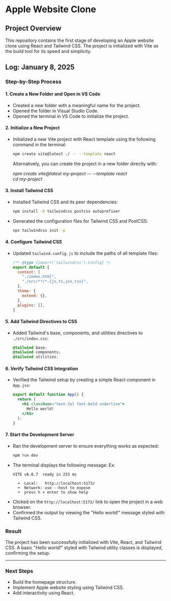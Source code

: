 # Apple Website Clone

## Project Overview
This repository contains the first stage of developing an Apple website clone using React and Tailwind CSS. The project is initialized with Vite as the build tool for its speed and simplicity.

## Log: January 8, 2025

### Step-by-Step Process

#### 1. Create a New Folder and Open in VS Code
- Created a new folder with a meaningful name for the project.
- Opened the folder in Visual Studio Code.
- Opened the terminal in VS Code to initialize the project.

#### 2. Initialize a New Project
- Initialized a new Vite project with React template using the following command in the terminal:
  ```bash
  npm create vite@latest ./ -- --template react
  ```
  Alternatively, you can create the project in a new folder directly with:
  <br>

  *npm create vite@latest my-project -- --template react<br>
  cd my-project*
 



#### 3. Install Tailwind CSS
- Installed Tailwind CSS and its peer dependencies:
  ```bash
  npm install -D tailwindcss postcss autoprefixer
  ```
- Generated the configuration files for Tailwind CSS and PostCSS:
  ```bash
  npx tailwindcss init -p
  ```

#### 4. Configure Tailwind CSS
- Updated `tailwind.config.js` to include the paths of all template files:
  ```javascript
  /** @type {import('tailwindcss').Config} */
  export default {
    content: [
      "./index.html",
      "./src/**/*.{js,ts,jsx,tsx}",
    ],
    theme: {
      extend: {},
    },
    plugins: [],
  }
  ```

#### 5. Add Tailwind Directives to CSS
- Added Tailwind's base, components, and utilities directives to `./src/index.css`:
  ```css
  @tailwind base;
  @tailwind components;
  @tailwind utilities;
  ```

#### 6. Verify Tailwind CSS Integration
- Verified the Tailwind setup by creating a simple React component in `App.jsx`:
  ```jsx
  export default function App() {
    return (
      <h1 className="text-3xl font-bold underline">
        Hello world!
      </h1>
    );
  }
  ```

#### 7. Start the Development Server
- Ran the development server to ensure everything works as expected:
  ```bash
  npm run dev
  ```
- The terminal displays the following message: Ex:
  ```
  VITE v6.0.7  ready in 253 ms

    ➜  Local:   http://localhost:5173/
    ➜  Network: use --host to expose
    ➜  press h + enter to show help
  ```
- Clicked on the `http://localhost:5173/` link to open the project in a web browser.
- Confirmed the output by viewing the "Hello world!" message styled with Tailwind CSS.

### Result
The project has been successfully initialized with Vite, React, and Tailwind CSS. A basic "Hello world!" styled with Tailwind utility classes is displayed, confirming the setup.

---

### Next Steps
- Build the homepage structure.
- Implement Apple website styling using Tailwind CSS.
- Add interactivity using React.

